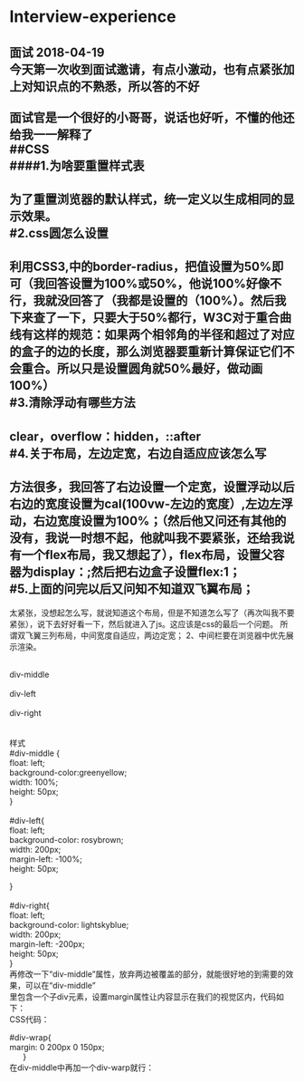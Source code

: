 # Interview-experience
面试
2018-04-19<br/>
今天第一次收到面试邀请，有点小激动，也有点紧张加上对知识点的不熟悉，所以答的不好<br/><br/>
面试官是一个很好的小哥哥，说话也好听，不懂的他还给我一一解释了<br/>
##CSS<br/>
####1.为啥要重置样式表<br/>
--------
为了重置浏览器的默认样式，统一定义以生成相同的显示效果。<br/>
#2.css圆怎么设置<br/>
--------
利用CSS3,中的border-radius，把值设置为50%即可（我回答设置为100%或50%，他说100%好像不行，我就没回答了（我都是设置的（100%）。然后我下来查了一下，只要大于50%都行，W3C对于重合曲线有这样的规范：如果两个相邻角的半径和超过了对应的盒子的边的长度，那么浏览器要重新计算保证它们不会重合。所以只是设置圆角就50%最好，做动画100%）<br/>
#3.清除浮动有哪些方法<br/>
--------
clear，overflow：hidden，::after<br/>
#4.关于布局，左边定宽，右边自适应应该怎么写<br/>
--------
方法很多，我回答了右边设置一个定宽，设置浮动以后右边的宽度设置为cal(100vw-左边的宽度）,左边左浮动，右边宽度设置为100%；（然后他又问还有其他的没有，我说一时想不起，他就叫我不要紧张，还给我说有一个flex布局，我又想起了），flex布局，设置父容器为display：;然后把右边盒子设置flex:1；<br/>
#5.上面的问完以后又问知不知道双飞翼布局；<br/>
--------
太紧张，没想起怎么写，就说知道这个布局，但是不知道怎么写了（再次叫我不要紧张），说下去好好看一下，然后就进入了js。这应该是css的最后一个问题。
所谓双飞翼三列布局，中间宽度自适应，两边定宽； 2、中间栏要在浏览器中优先展示渲染。<br/>
<div class="grid"><br/>
            <div id="div-middle"><span>div-middle</span></div><br/>
            <div id="div-left"><span>div-left</span></div><br/>
            <div id="div-right"><span>div-right</span></div><br/>
        </div><br/>
样式<br/>
#div-middle {<br/>
    float: left;<br/>
    background-color:greenyellow;<br/>
    width: 100%;<br/>
    height: 50px;<br/>
}<br/>
<br/>
#div-left{<br/>
    float: left;<br/>
    background-color: rosybrown;<br/>
    width: 200px;<br/>
    margin-left: -100%;<br/>
    height: 50px;<br/>

}<br/><br/>
#div-right{<br/>
    float: left;<br/>
    background-color: lightskyblue;<br/>
    width: 200px;<br/>
    margin-left: -200px;<br/>
    height: 50px;<br/>
}<br/>
再修改一下“div-middle”属性，放弃两边被覆盖的部分，就能很好地的到需要的效果，可以在“div-middle” <br/>
里包含一个子div元素，设置margin属性让内容显示在我们的视觉区内，代码如下： <br/>
CSS代码：<br/>

#div-wrap{<br/>
            margin: 0 200px 0 150px;<br/>
        }<br/>
在div-middle中再加一个div-warp就行：<br/>








